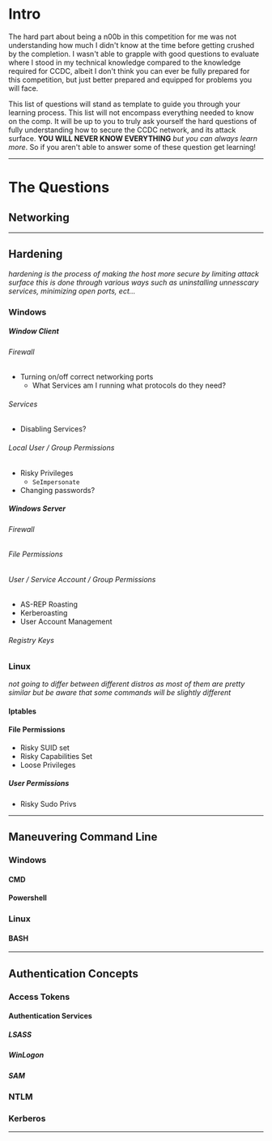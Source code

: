 # Intro
The hard part about being a n00b in this competition for me was not understanding how much I didn't know at the time before getting crushed by the completion. 
I wasn't able to grapple with good questions to evaluate where I stood in my technical knowledge compared to the knowledge required for CCDC,
albeit I don't think you can ever be fully prepared for this competition, but just better prepared and equipped for problems you will face.

This list of questions will stand as template to guide you through your learning process. 
This list will not encompass everything needed to know on the comp. It will be up to you to truly ask yourself the hard questions of fully understanding how to secure the CCDC network,
and its attack surface. **YOU WILL NEVER KNOW EVERYTHING** *but you can always learn more*. So if you aren't able to answer some of these question get learning! 

----------------------------------
# The Questions

## Networking

----------------------
## Hardening
*hardening is the process of making the host more secure by limiting attack surface*
*this is done through various ways such as uninstalling unnesscary services, minimizing open ports, ect...*
### Windows

##### Window Client

###### Firewall
- Turning on/off correct networking ports
	- What Services am I running what protocols do they need?
###### Services 
- Disabling Services?
###### Local User / Group Permissions
- Risky Privileges
	- `SeImpersonate`
- Changing passwords?
##### Windows Server
###### Firewall
###### File Permissions
###### User / Service Account / Group Permissions
- AS-REP Roasting
- Kerberoasting
- User Account Management
###### Registry Keys
### Linux
*not going to differ between different distros as most of them are pretty similar but be aware that some commands will be slightly different*

#### Iptables

#### File Permissions
- Risky SUID set
- Risky Capabilities Set
- Loose Privileges 
##### User Permissions
- Risky Sudo Privs


-----------
## Maneuvering Command Line 

### Windows

#### CMD

#### Powershell

### Linux

#### BASH

-----------------------

## Authentication Concepts

### Access Tokens

#### Authentication Services

##### LSASS

##### WinLogon

##### SAM

### NTLM

### Kerberos

-----------------------
